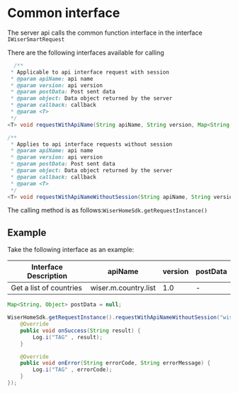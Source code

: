 #  Common interface

The server api calls the common function interface in the interface` IWiserSmartRequest`

There are the following interfaces available for calling

```java
  /**
 * Applicable to api interface request with session
 * @param apiName: api name
 * @param version: api version
 * @param postData: Post sent data
 * @param object: Data object returned by the server
 * @param callback: callback
 * @param <T>
 */
<T> void requestWithApiName(String apiName, String version, Map<String, Object> postData, Class<T> object, final IWiserDataCallback<T> callback);

/**
 * Applies to api interface requests without session
 * @param apiName: api name
 * @param version: api version
 * @param postData: Post sent data
 * @param object: Data object returned by the server
 * @param callback: callback
 * @param <T>
 */
<T> void requestWithApiNameWithoutSession(String apiName, String version, Map<String, Object> postData, Class<T> object, final IWiserDataCallback<T> callback);

```

The calling method is as follows:`WiserHomeSdk.getRequestInstance()`

## Example

Take the following interface as an example:

| Interface Description | apiName         | version | postData |
| ----| ---- | ---- | ---- |
|Get a list of countries| wiser.m.country.list | 1.0 | - |

```java
Map<String, Object> postData = null;

WiserHomeSdk.getRequestInstance().requestWithApiNameWithoutSession("wiser.m.country.list", "1.0", postData, String.class, new IWiserDataCallback<String>() {
    @Override
    public void onSuccess(String result) {
        Log.i("TAG" , result);
    }

    @Override
    public void onError(String errorCode, String errorMessage) {
        Log.i("TAG" , errorCode);
    }
});
```

